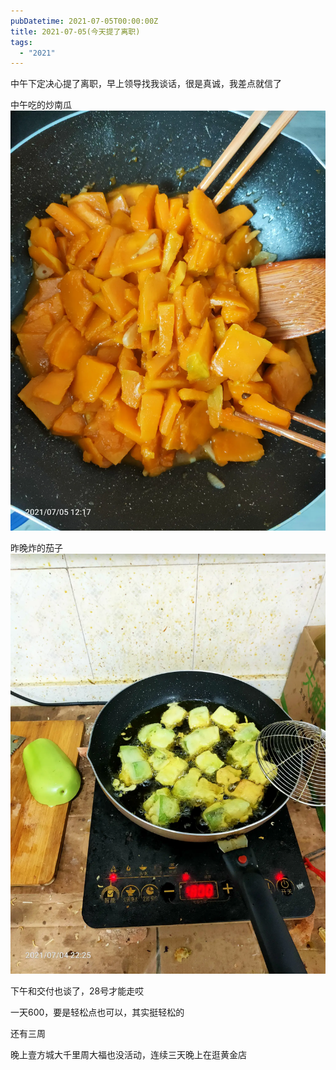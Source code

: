 ```yaml
---
pubDatetime: 2021-07-05T00:00:00Z
title: 2021-07-05(今天提了离职)
tags:
  - "2021"
---
```


中午下定决心提了离职，早上领导找我谈话，很是真诚，我差点就信了

中午吃的炒南瓜
![](../../img/6904315-cc5bcf40cca0f0fe.jpg)

昨晚炸的茄子![](../../img/6904315-b1090785b864e81f.jpg)

下午和交付也谈了，28号才能走哎

一天600，要是轻松点也可以，其实挺轻松的

还有三周

晚上壹方城大千里周大福也没活动，连续三天晚上在逛黄金店

